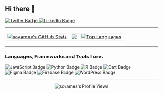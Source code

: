 ## Hi there 👋

<p>
  <a href="https://x.com/_amevY2">
    <img src="https://img.shields.io/badge/Twitter-@_amevY2-1DA1F2?style=flat&logo=twitter&logoColor=white" alt="Twitter Badge"/>
  </a>
  <a href="https://www.linkedin.com/in/ameviy/">
    <img src="https://img.shields.io/badge/LinkedIn-ameviy-0A66C2?style=flat&logo=linkedin&logoColor=white" alt="LinkedIn Badge"/>
  </a>
  </p>

---

<table>
  <tr>
    <td>
      <a href="https://github.com/anuraghazra/github-readme-stats">
        <img src="https://github-readme-stats.vercel.app/api?username=soyames&show_icons=true&theme=vue-dark&hide_border=true&rank_icon=percentile" alt="soyames's GitHub Stats" />
      </a>
    </td>
    <td>
      <a href="https://github-readme-streak-stats.herokuapp.com/?user=soyames&theme=vue-dark&hide_border=true">
        <img src="https://github-readme-streak-stats.herokuapp.com/?user=soyames&theme=vue-dark&hide_border=true" />
      </a>
    </td>
    <td>
      <a href="https://github.com/anuraghazra/github-readme-stats">
        <img src="https://github-readme-stats.vercel.app/api/top-langs/?username=soyames&layout=compact&theme=vue-dark&hide_border=true" alt="Top Languages" />
      </a>
    </td>
  </tr>
</table>

---

### Languages, Frameworks and Tools I use:

<p>
  <img src="https://img.shields.io/badge/-JavaScript-F7DF1E?logo=javascript&logoColor=black&style=for-the-badge" alt="JavaScript Badge"/>
  <img src="https://img.shields.io/badge/-Python-3776AB?logo=python&logoColor=white&style=for-the-badge" alt="Python Badge"/>
  <img src="https://img.shields.io/badge/-R-276DC3?logo=r&logoColor=white&style=for-the-badge" alt="R Badge"/>
  <img src="https://img.shields.io/badge/-Dart-0175C2?logo=dart&logoColor=white&style=for-the-badge" alt="Dart Badge"/>
  <img src="https://img.shields.io/badge/-Figma-F24E1E?logo=figma&logoColor=white&style=for-the-badge" alt="Figma Badge"/>
  <img src="https://img.shields.io/badge/-Firebase-FFCA28?logo=firebase&logoColor=black&style=for-the-badge" alt="Firebase Badge"/>
  <img src="https://img.shields.io/badge/-WordPress-21759B?logo=wordpress&logoColor=white&style=for-the-badge" alt="WordPress Badge"/>
</p>

---

<div align="center">
    <img src="https://komarev.com/ghpvc/?username=soyames&label=Profile%20views&color=0e75b6&style=flat" alt="soyames's Profile Views"/>
</div>
